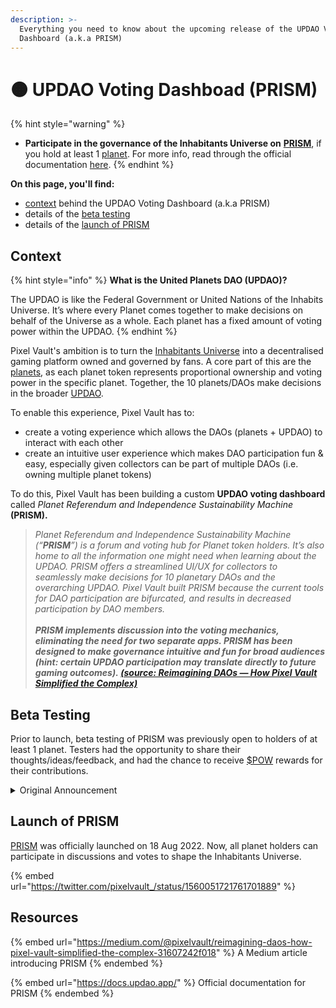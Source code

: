 ```yaml
---
description: >-
  Everything you need to know about the upcoming release of the UPDAO Voting
  Dashboard (a.k.a PRISM)
---
```


# 🟠 UPDAO Voting Dashboad (PRISM)

{% hint style="warning" %}
* **Participate in the governance of the Inhabitants Universe on** [**PRISM**](https://updao.app/), if you hold at least 1 [planet](../learn/ecosystem/IU/planets.md). For more info, read through the official documentation [here](https://docs.updao.app/).
{% endhint %}

**On this page, you'll find:**

* [context](PRISM.md#context) behind the UPDAO Voting Dashboard (a.k.a PRISM)
* details of the [beta testing](PRISM.md#beta)
* details of the [launch of PRISM](PRISM.md#launch-of-prism)

## Context

{% hint style="info" %}
**What is the United Planets DAO (UPDAO)?**

The UPDAO is like the Federal Government or United Nations of the Inhabits Universe. It’s where every Planet comes together to make decisions on behalf of the Universe as a whole. Each planet has a fixed amount of voting power within the UPDAO.
{% endhint %}

Pixel Vault's ambition is to turn the [Inhabitants Universe](../learn/ecosystem/IU/) into a decentralised gaming platform owned and governed by fans. A core part of this are the [planets](../learn/ecosystem/IU/planets.md), as each planet token represents proportional ownership and voting power in the specific planet. Together, the 10 planets/DAOs make decisions in the broader [UPDAO](../learn/ecosystem/IU/planets.md#united-planets-dao).

To enable this experience, Pixel Vault has to:

* create a voting experience which allows the DAOs (planets + UPDAO) to interact with each other
* create an intuitive user experience which makes DAO participation fun & easy, especially given collectors can be part of multiple DAOs (i.e. owning multiple planet tokens)

To do this, Pixel Vault has been building a custom **UPDAO voting dashboard** called _Planet Referendum and Independence Sustainability Machine_ **(PRISM).**

> _Planet Referendum and Independence Sustainability Machine (“**PRISM**”) is a forum and voting hub for Planet token holders. It’s also home to all the information one might need when learning about the UPDAO. PRISM offers a streamlined UI/UX for collectors to seamlessly make decisions for 10 planetary DAOs and the overarching UPDAO. Pixel Vault built PRISM because the current tools for DAO participation are bifurcated, and results in decreased participation by DAO members._\
> __\
> _PRISM implements discussion into the voting mechanics, eliminating the need for two separate apps. PRISM has been designed to make governance intuitive and fun for broad audiences (hint: certain UPDAO participation may translate directly to future gaming outcomes)._ [_(source: Reimagining DAOs — How Pixel Vault Simplified the Complex)_](https://medium.com/@pixelvault/reimagining-daos-how-pixel-vault-simplified-the-complex-31607242f018)__

## Beta Testing

Prior to launch, beta testing of PRISM was previously open to holders of at least 1 planet. Testers had the opportunity to share their thoughts/ideas/feedback, and had the chance to receive [$POW](../learn/ecosystem/IU/POW.md) rewards for their contributions.

<details>

<summary>Original Announcement</summary>

_**Attention, all inhabitants of the planetary ecosystem!** We are initiating our search for bright,active minds and strong contributors across the solar system to help lay the foundation for interplanetary governance and cooperation. The system’s best are being asked to come review the planetary referendum and sustainability machine, errr PRISM, for any weaknesses and flaws in our systems. To provide the optimal experience, we must have a variety of perspectives: from those who have curated whole planet sets to those concerned citizens holding a singular planet. Dedication to the UPDAO will be rewarded (did someone say $POW…), and there will be glory—your contributions at this critical juncture will never be forgotten by the United Planets._&#x20;

_To qualify for these bounties, you must be:_

* _Holding 1+ planet(s)_
* _Eager to participate by sharing your thoughts and ideas, as well as weighing in on others’ ideas, thoughtfully_
* _Open to providing feedback - for the galactic governance platform and to the UPDAO as a whole!_&#x20;

_**Note: Planet holders that have a complete planet set and/or PVFD will be prioritized. Once selected, you will be contacted by our mission leader for further instruction.** _&#x20;

_Let us build better systems today, to make for a brighter future tomorrow. e can only succeed with one another: we need your help._&#x20;

_Are you in?_&#x20;

_Apply below:_&#x20;

_UPDAO Dashboard BETA SIGNUP_ [_https://forms.gle/qiJaxkvDCRt6Skf2A_](https://forms.gle/qiJaxkvDCRt6Skf2A)__

</details>

## Launch of PRISM

[PRISM](https://updao.app/) was officially launched on 18 Aug 2022. Now, all planet holders can participate in discussions and votes to shape the Inhabitants Universe.

{% embed url="https://twitter.com/pixelvault_/status/1560051721761701889" %}

## Resources

{% embed url="https://medium.com/@pixelvault/reimagining-daos-how-pixel-vault-simplified-the-complex-31607242f018" %}
A Medium article introducing PRISM
{% endembed %}

{% embed url="https://docs.updao.app/" %}
Official documentation for PRISM
{% endembed %}
